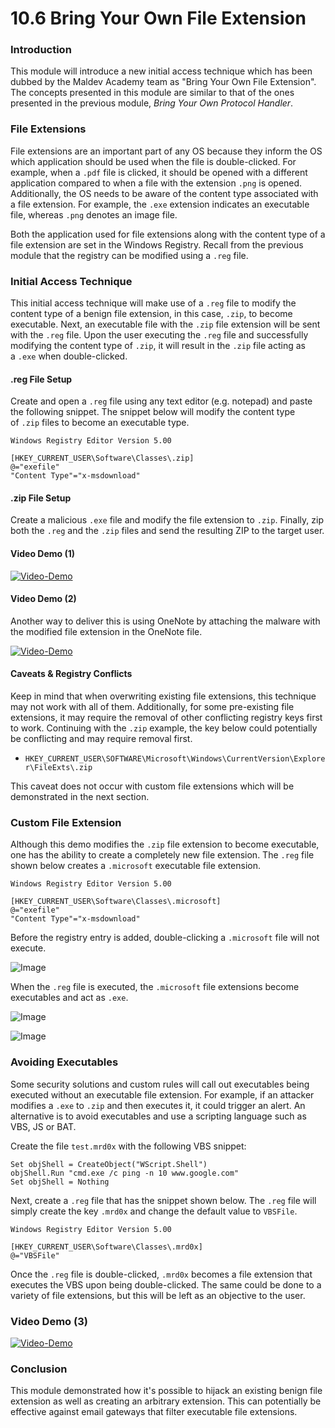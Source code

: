 # 10.6 Bring Your Own File Extension

### Introduction

This module will introduce a new initial access technique which has been dubbed by the Maldev Academy team as "Bring Your Own File Extension". The concepts presented in this module are similar to that of the ones presented in the previous module, _Bring Your Own Protocol Handler_.

### File Extensions

File extensions are an important part of any OS because they inform the OS which application should be used when the file is double-clicked. For example, when a `.pdf` file is clicked, it should be opened with a different application compared to when a file with the extension `.png` is opened. Additionally, the OS needs to be aware of the content type associated with a file extension. For example, the `.exe` extension indicates an executable file, whereas `.png` denotes an image file.

Both the application used for file extensions along with the content type of a file extension are set in the Windows Registry. Recall from the previous module that the registry can be modified using a `.reg` file.

### Initial Access Technique

This initial access technique will make use of a `.reg` file to modify the content type of a benign file extension, in this case, `.zip`, to become executable. Next, an executable file with the `.zip` file extension will be sent with the `.reg` file. Upon the user executing the `.reg` file and successfully modifying the content type of `.zip`, it will result in the `.zip` file acting as a `.exe` when double-clicked.

#### .reg File Setup

Create and open a `.reg` file using any text editor (e.g. notepad) and paste the following snippet. The snippet below will modify the content type of `.zip` files to become an executable type.

```
Windows Registry Editor Version 5.00

[HKEY_CURRENT_USER\Software\Classes\.zip]
@="exefile"
"Content Type"="x-msdownload"
```

#### .zip File Setup

Create a malicious `.exe` file and modify the file extension to `.zip`. Finally, zip both the `.reg` and the `.zip` files and send the resulting ZIP to the target user.

#### Video Demo (1)

[![Video-Demo](https://maldevacademy.s3.amazonaws.com/new/update-two/byofe-demo-cover.png)](https://maldevacademy.s3.amazonaws.com/new/update-two/byofe-1206493.mp4)

#### Video Demo (2)

Another way to deliver this is using OneNote by attaching the malware with the modified file extension in the OneNote file.

[![Video-Demo](https://maldevacademy.s3.amazonaws.com/new/update-two/byofe-onenote-cover.png)](https://maldevacademy.s3.amazonaws.com/new/update-two/byofe-onenote.mp4)

#### Caveats & Registry Conflicts

Keep in mind that when overwriting existing file extensions, this technique may not work with all of them. Additionally, for some pre-existing file extensions, it may require the removal of other conflicting registry keys first to work. Continuing with the `.zip` example, the key below could potentially be conflicting and may require removal first.

- `HKEY_CURRENT_USER\SOFTWARE\Microsoft\Windows\CurrentVersion\Explorer\FileExts\.zip`

This caveat does not occur with custom file extensions which will be demonstrated in the next section.

### Custom File Extension

Although this demo modifies the `.zip` file extension to become executable, one has the ability to create a completely new file extension. The `.reg` file shown below creates a `.microsoft` executable file extension.

```
Windows Registry Editor Version 5.00

[HKEY_CURRENT_USER\Software\Classes\.microsoft]
@="exefile"
"Content Type"="x-msdownload"
```

Before the registry entry is added, double-clicking a `.microsoft` file will not execute.

![Image](https://maldevacademy.s3.amazonaws.com/new/update-two/byofe-microsoft-files-before.png)

When the `.reg` file is executed, the `.microsoft` file extensions become executables and act as `.exe`.

![Image](https://maldevacademy.s3.amazonaws.com/new/update-two/byofe-add-registry.png)

![Image](https://maldevacademy.s3.amazonaws.com/new/update-two/byofe-microsoft-file-after.png)

### Avoiding Executables

Some security solutions and custom rules will call out executables being executed without an executable file extension. For example, if an attacker modifies a `.exe` to `.zip` and then executes it, it could trigger an alert. An alternative is to avoid executables and use a scripting language such as VBS, JS or BAT.

Create the file `test.mrd0x` with the following VBS snippet:

```
Set objShell = CreateObject("WScript.Shell")
objShell.Run "cmd.exe /c ping -n 10 www.google.com"
Set objShell = Nothing
```

Next, create a `.reg` file that has the snippet shown below. The `.reg` file will simply create the key `.mrd0x` and change the default value to `VBSFile`.

```
Windows Registry Editor Version 5.00

[HKEY_CURRENT_USER\Software\Classes\.mrd0x]
@="VBSFile"
```

Once the `.reg` file is double-clicked, `.mrd0x` becomes a file extension that executes the VBS upon being double-clicked. The same could be done to a variety of file extensions, but this will be left as an objective to the user.

### Video Demo (3)

[![Video-Demo](https://maldevacademy.s3.amazonaws.com/new/update-two/byofe-add-registry.png)](https://maldevacademy.s3.amazonaws.com/new/update-two/byofe-vbs-demo.mp4)

### Conclusion

This module demonstrated how it's possible to hijack an existing benign file extension as well as creating an arbitrary extension. This can potentially be effective against email gateways that filter executable file extensions.